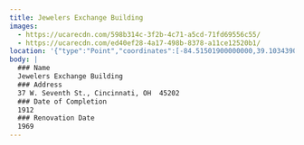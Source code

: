 ```yaml
---
title: Jewelers Exchange Building
images:
  - https://ucarecdn.com/598b314c-3f2b-4c71-a5cd-71fd69556c55/
  - https://ucarecdn.com/ed40ef28-4a17-498b-8378-a11ce12520b1/
location: '{"type":"Point","coordinates":[-84.51501900000000,39.10343900000000]}'
body: |
  ### Name
  Jewelers Exchange Building
  ### Address
  37 W. Seventh St., Cincinnati, OH  45202
  ### Date of Completion
  1912
  ### Renovation Date
  1969
---
```


